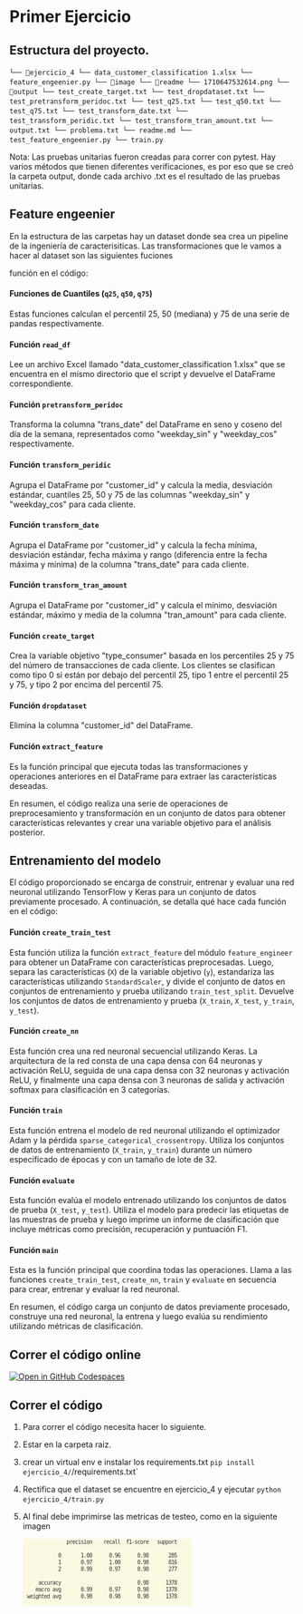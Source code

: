 # Primer Ejercicio

## Estructura del proyecto.

`└── 📁ejercicio_4
    └── data_customer_classification 1.xlsx
    └── feature_engeenier.py
    └── 📁image
        └── 📁readme
            └── 1710647532614.png
    └── 📁output
        └── test_create_target.txt
        └── test_dropdataset.txt
        └── test_pretransform_peridoc.txt
        └── test_q25.txt
        └── test_q50.txt
        └── test_q75.txt
        └── test_transform_date.txt
        └── test_transform_peridic.txt
        └── test_transform_tran_amount.txt
    └── output.txt
    └── problema.txt
    └── readme.md
    └── test_feature_engeenier.py
    └── train.py`



Nota: Las pruebas unitarias fueron creadas para correr con pytest. Hay varios métodos que tienen diferentes verificaciones, es por eso que se creó  la carpeta output, donde cada archivo .txt es el resultado de las pruebas unitarias.

## Feature engeenier

En la estructura de las carpetas hay un dataset donde sea crea un pipeline de la ingeniería de caracterisiticas. Las transformaciones que le vamos a hacer al dataset son las siguientes fuciones

función en el código:

#### Funciones de Cuantiles (`q25`, `q50`, `q75`)

Estas funciones calculan el percentil 25, 50 (mediana) y 75 de una serie de pandas respectivamente.

#### Función `read_df`

Lee un archivo Excel llamado "data_customer_classification 1.xlsx" que se encuentra en el mismo directorio que el script y devuelve el DataFrame correspondiente.

#### Función `pretransform_peridoc`

Transforma la columna "trans_date" del DataFrame en seno y coseno del día de la semana, representados como "weekday_sin" y "weekday_cos" respectivamente.

#### Función `transform_peridic`

Agrupa el DataFrame por "customer_id" y calcula la media, desviación estándar, cuantiles 25, 50 y 75 de las columnas "weekday_sin" y "weekday_cos" para cada cliente.

#### Función `transform_date`

Agrupa el DataFrame por "customer_id" y calcula la fecha mínima, desviación estándar, fecha máxima y rango (diferencia entre la fecha máxima y mínima) de la columna "trans_date" para cada cliente.

#### Función `transform_tran_amount`

Agrupa el DataFrame por "customer_id" y calcula el mínimo, desviación estándar, máximo y media de la columna "tran_amount" para cada cliente.

#### Función `create_target`

Crea la variable objetivo "type_consumer" basada en los percentiles 25 y 75 del número de transacciones de cada cliente. Los clientes se clasifican como tipo 0 si están por debajo del percentil 25, tipo 1 entre el percentil 25 y 75, y tipo 2 por encima del percentil 75.

#### Función `dropdataset`

Elimina la columna "customer_id" del DataFrame.

#### Función `extract_feature`

Es la función principal que ejecuta todas las transformaciones y operaciones anteriores en el DataFrame para extraer las características deseadas.

En resumen, el código realiza una serie de operaciones de preprocesamiento y transformación en un conjunto de datos para obtener características relevantes y crear una variable objetivo para el análisis posterior.

## Entrenamiento del modelo

El código proporcionado se encarga de construir, entrenar y evaluar una red neuronal utilizando TensorFlow y Keras para un conjunto de datos previamente procesado. A continuación, se detalla qué hace cada función en el código:

#### Función `create_train_test`

Esta función utiliza la función `extract_feature` del módulo `feature_engineer` para obtener un DataFrame con características preprocesadas. Luego, separa las características (`X`) de la variable objetivo (`y`), estandariza las características utilizando `StandardScaler`, y divide el conjunto de datos en conjuntos de entrenamiento y prueba utilizando `train_test_split`. Devuelve los conjuntos de datos de entrenamiento y prueba (`X_train`, `X_test`, `y_train`, `y_test`).

#### Función `create_nn`

Esta función crea una red neuronal secuencial utilizando Keras. La arquitectura de la red consta de una capa densa con 64 neuronas y activación ReLU, seguida de una capa densa con 32 neuronas y activación ReLU, y finalmente una capa densa con 3 neuronas de salida y activación softmax para clasificación en 3 categorías.

#### Función `train`

Esta función entrena el modelo de red neuronal utilizando el optimizador Adam y la pérdida `sparse_categorical_crossentropy`. Utiliza los conjuntos de datos de entrenamiento (`X_train`, `y_train`) durante un número especificado de épocas y con un tamaño de lote de 32.

#### Función `evaluate`

Esta función evalúa el modelo entrenado utilizando los conjuntos de datos de prueba (`X_test`, `y_test`). Utiliza el modelo para predecir las etiquetas de las muestras de prueba y luego imprime un informe de clasificación que incluye métricas como precisión, recuperación y puntuación F1.

#### Función `main`

Esta es la función principal que coordina todas las operaciones. Llama a las funciones `create_train_test`, `create_nn`, `train` y `evaluate` en secuencia para crear, entrenar y evaluar la red neuronal.

En resumen, el código carga un conjunto de datos previamente procesado, construye una red neuronal, la entrena y luego evalúa su rendimiento utilizando métricas de clasificación.

## Correr el código online

[![Open in GitHub Codespaces](https://github.com/codespaces/badge.svg)](https://codespaces.new/Frorozcoloa/GBM)

## Correr el código

1. Para correr el código necesita hacer lo siguiente.
2. Estar en la carpeta raiz.
3. crear un virtual env e instalar los requirements.txt `pip install ejercicio_4/`/requirements.txt`
4. Rectifica que el dataset se encuentre en ejercicio_4 y ejecutar `python ejercicio_4/train.py   `
5. Al final debe imprimirse las metricas de testeo, como en la siguiente imagen

   ![1710647532614](image/readme/1710647532614.png)
